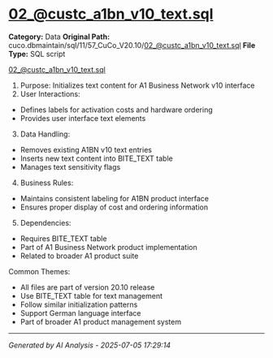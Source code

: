 # 02_@custc_a1bn_v10_text.sql

**Category:** Data
**Original Path:** cuco.dbmaintain/sql/11/57_CuCo_V20.10/02_@custc_a1bn_v10_text.sql
**File Type:** SQL script

02_@custc_a1bn_v10_text.sql
1. Purpose: Initializes text content for A1 Business Network v10 interface
2. User Interactions:
- Defines labels for activation costs and hardware ordering
- Provides user interface text elements
3. Data Handling:
- Removes existing A1BN v10 text entries
- Inserts new text content into BITE_TEXT table
- Manages text sensitivity flags
4. Business Rules:
- Maintains consistent labeling for A1BN product interface
- Ensures proper display of cost and ordering information
5. Dependencies:
- Requires BITE_TEXT table
- Part of A1 Business Network product implementation
- Related to broader A1 product suite

Common Themes:
- All files are part of version 20.10 release
- Use BITE_TEXT table for text management
- Follow similar initialization patterns
- Support German language interface
- Part of broader A1 product management system

---
*Generated by AI Analysis - 2025-07-05 17:29:14*
